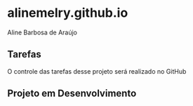 # alinemelry.github.io
Aline Barbosa de Araújo

## Tarefas

O controle das tarefas desse projeto será realizado no GitHub


## Projeto em Desenvolvimento
